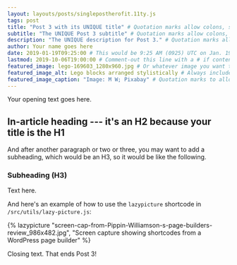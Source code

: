 ```yaml
---
layout: layouts/posts/singlepostherofit.11ty.js
tags: post
title: "Post 3 with its UNIQUE title" # Quotation marks allow colons, semicolons, etc.
subtitle: "The UNIQUE Post 3 subtitle" # Quotation marks allow colons, semicolons, etc.
description: "The UNIQUE description for Post 3." # Quotation marks allow colons, semicolons, etc.
author: Your name goes here
date: 2019-01-19T09:25:00 # This would be 9:25 AM (0925) UTC on Jan. 19, 2019
lastmod: 2019-10-06T19:00:00 # Comment-out this line with a # if content is unchanged
featured_image: lego-169603_1280x960.jpg # Or whatever image you want to use
featured_image_alt: Lego blocks arranged stylistically # Always include an ALT tag for accessibility
featured_image_caption: "Image: M W; Pixabay" # Quotation marks to allow colon
---
```


Your opening text goes here.

## In-article heading --- it's an H2 because your title is the H1

And after another paragraph or two or three, you may want to add a subheading, which would be an H3, so it would be like the following.

### Subheading (H3)

Text here.

And here's an example of how to use the `lazypicture` shortcode in `/src/utils/lazy-picture.js`:

{% lazypicture "screen-cap-from-Pippin-Williamson-s-page-builders-review_986x482.jpg", "Screen capture showing shortcodes from a WordPress page builder" %}

Closing text. That ends Post 3!